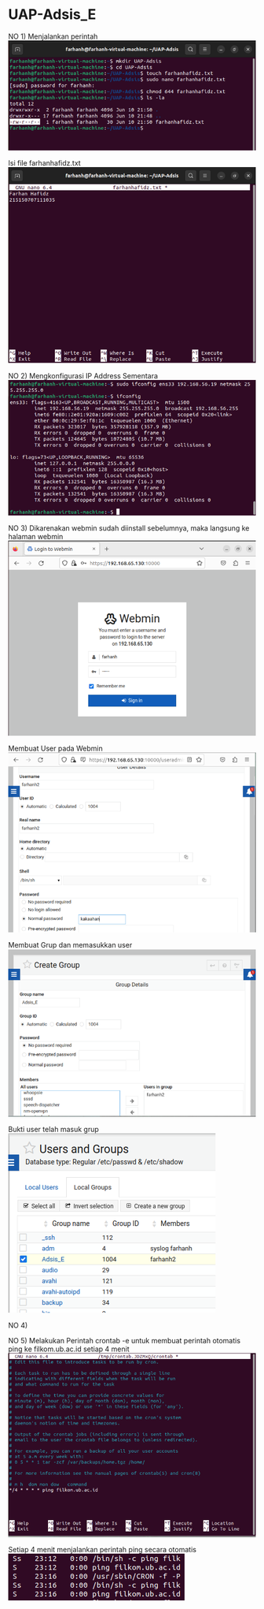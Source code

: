 # UAP-Adsis_E
NO 1)
Menjalankan perintah 
![1](images/1.png)

Isi file farhanhafidz.txt
![1.1](images/1%20isifile.png)


NO 2)
Mengkonfigurasi IP Address Sementara
![2](images/2%20config.png)


NO 3)
Dikarenakan webmin sudah diinstall sebelumnya, maka langsung ke halaman webmin
![3](images/3%20install.png)

Membuat User pada Webmin
![3.1](images/3%20create%20user.png)

Membuat Grup dan memasukkan user
![3.2](images/3%20gruop%20n%20join.png)

Bukti user telah masuk grup
![3.3](images/3%20bukti%20masuk%20grup.png)


NO 4)


NO 5)
Melakukan Perintah crontab -e untuk membuat perintah otomatis ping ke filkom.ub.ac.id setiap 4 menit
![5](images/5%20sudos.png)

Setiap 4 menit menjalankan perintah ping secara otomatis
![5.2](images/5%20ping.png)
